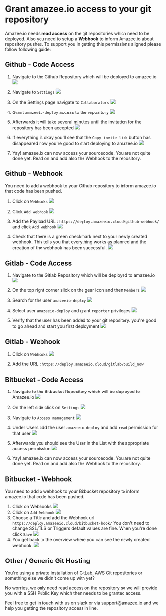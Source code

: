 # Grant amazee.io access to your git repository

Amazee.io needs **read access** on the git repositories which need to be deployed. Also you need to setup a **Webhook** to inform Amazee.io about repository pushes. To support you in getting this permissions aligned please follow following guide:

<!-- toc -->

## Github - Code Access
1. Navigate to the Github Repository which will be deployed to amazee.io
  ![](giving-access/github1.png)

2. Navigate to `Settings`
  ![](giving-access/github2.png)

3. On the Settings page navigate to `Collaborators`
  ![](giving-access/github3.png)

4. Grant `amazeeio-deploy` access to the repository
  ![](giving-access/github4.png)

5. Afterwards it will take several minutes until the invitation for the repository has been accepted
  ![](giving-access/github5.png)

6. If everything is okay you'll see that the `Copy invite link` button has disappeared now you're good to start deploying to amazee.io
![](giving-access/github6.png)

7. Yay! amazee.io can now access your sourcecode. You are not quite done yet. Read on and add also the Webhook to the repository.


## Github - Webhook
You need to add a webhook to your Github repository to inform amazee.io that code has been pushed.

1. Click on `Webhooks`
![](giving-access/github_webhook1.png)

2. Click `Add webhook`
![](giving-access/github_webhook2.png)

3. Add the Payload URL : `https://deploy.amazeeio.cloud/github-webhook/` and click `Add webhook`
![](giving-access/github_webhook3.png)

4. Check that there is a green checkmark next to your newly created webhook. This tells you that everything works as planned and the creation of the webhook has been successful.
![](giving-access/github_webhook4.png)

## Gitlab - Code Access
1. Navigate to the Gitlab Repository which will be deployed to amazee.io
  ![](giving-access/gitlab1.png)

2. On the top right corner slick on the gear icon and then `Members`
  ![](giving-access/gitlab2.png)

3. Search for the user `amazeeio-deploy`
  ![](giving-access/gitlab4.png)

4. Select user `amazeeio-deploy` and grant `reporter` privileges
  ![](giving-access/gitlab5.png)

5. Verify that the user has been added to your git repository. you're good to go ahead and start you first deployment
  ![](giving-access/gitlab6.png)

## Gitlab - Webhook
1. Click on `Webhooks`
  ![](giving-access/gitlab-webhook1.png)

2. Add the URL : `https://deploy.amazeeio.cloud/gitlab/build_now`

## Bitbucket - Code Access
1. Navigate to the Bitbucket Repository which will be deployed to Amazee.io
  ![](giving-access/bitbucket1.png)

2. On the left side click on `Settings`
  ![](giving-access/bitbucket2.png)

3. Navigate to `Access management`
![](giving-access/bitbucket3.png)

4. Under Users add the user `amazeeio-deploy` and add `read` permission for that user
![](giving-access/bitbucket4.png)

5. Afterwards you should see the User in the List with the appropriate access permission
![](giving-access/bitbucket5.png)

6. Yay! amazee.io can now access your sourcecode. You are not quite done yet. Read on and add also the Webhook to the repository.

## Bitbucket - Webhook
You need to add a webhook to your Bitbucket repository to inform amazee.io that code has been pushed.

1. Click on Webhooks
![](giving-access/bitbucket_webhook1.png)
2. Click on `Add Webhook`
![](giving-access/bitbucket_webhook2.png)
3. Choose a Title and add the Webhook url `https://deploy.amazeeio.cloud/bitbucket-hook/`
You don't need to change SSL/TLS or Triggers default values are fine.
When you're done click `Save`
![](giving-access/bitbucket_webhook3.png)
4. You get back to the overview where you can see the newly created webhook.
![](giving-access/bitbucket_webhook4.png)


## Other / Generic Git Hosting
You're using a private installation of GitLab, AWS Git repositories or something else we didn't come up with yet?

No worries, we only need read access on the repository so we will provide you with a SSH Public Key which then needs to be granted access.

Feel free to get in touch with us on slack or via [support@amazee.io](mailto:support@amazee.io) and we help you getting the repository access in line.
